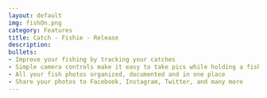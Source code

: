 ```yaml
---
layout: default
img: fishOn.png
category: Features
title: Catch - Fishie - Release
description: 
bullets:
- Improve your fishing by tracking your catches
- Simple camera controls make it easy to take pics while holding a fish
- All your fish photos organized, documented and in one place
- Share your photos to Facebook, Instagram, Twitter, and many more
---
```

  